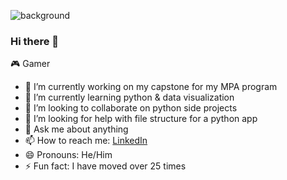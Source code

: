 ![background]()
### Hi there 👋
🎮 Gamer
 
- 🔭 I’m currently working on my capstone for my MPA program
- 🌱 I’m currently learning python & data visualization
- 👯 I’m looking to collaborate on python side projects
- 🤔 I’m looking for help with file structure for a python app
- 💬 Ask me about anything
- 📫 How to reach me: [LinkedIn](https://www.linkedin.com/in//)
- 😄 Pronouns: He/Him
- ⚡ Fun fact: I have moved over 25 times

